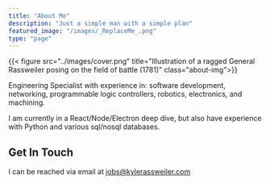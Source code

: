 ```yaml
---
title: "About Me"
description: "Just a simple man with a simple plan"
featured_image: "/images/_ReplaceMe_.png"
type: "page"
---
```

{{< figure src="../images/cover.png" title="Illustration of a ragged General Rassweiler posing on the field of battle (1781)" class="about-img">}}

Engineering Specialist with experience in: software development, networking, programmable logic controllers, robotics, electronics, and machining.

I am currently in a React/Node/Electron deep dive, but also have experience with Python and various sql/nosql databases.

## Get In Touch

I can be reached via email at [jobs@kylerassweiler.com](mailto:jobs@kylerassweiler.com)
